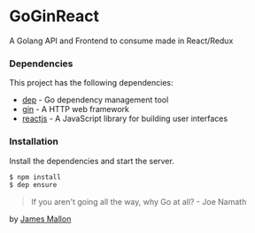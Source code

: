 # GoGinReact

A Golang API and Frontend to consume made in React/Redux

### Dependencies

This project has the following dependencies:

* [dep](https://github.com/golang/dep) - Go dependency management tool 
* [gin](https://github.com/gin-gonic/gin) - A HTTP web framework
* [reactjs](https://reactjs.org/) - A JavaScript library for building user interfaces

### Installation

Install the dependencies and start the server.

```sh
$ npm install
$ dep ensure
```

> If you aren't going all the way, why Go at all? - Joe Namath
 
 by [James Mallon](https://www.linkedin.com/in/thiago-mallon/)

